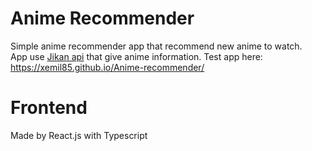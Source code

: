 # Anime Recommender

Simple anime recommender app that recommend new anime to watch. <br>
App use [Jikan api](https://jikan.moe/) that give anime information.
Test app here: https://xemil85.github.io/Anime-recommender/

# Frontend
Made by React.js with Typescript
